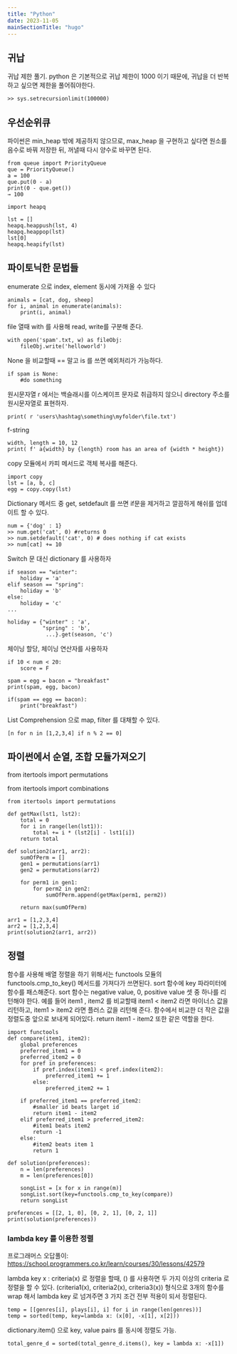 ```yaml
---
title: "Python"
date: 2023-11-05
mainSectionTitle: "hugo"
---
```

## 귀납
귀납 제한 풀기.
python 은 기본적으로 귀납 제한이 1000 이기 때문에, 귀납을 더 반복하고 싶으면 제한을 풀어줘야한다.
```
>> sys.setrecursionlimit(100000)
```

## 우선순위큐
파이썬은 min_heap 밖에 제공하지 않으므로, max_heap 을 구현하고 싶다면 원소를 음수로 바꿔 저장한 뒤, 꺼낼때 다시 양수로 바꾸면 된다.
```
from queue import PriorityQueue
que = PriorityQueue()
a = 100
que.put(0 - a)
print(0 - que.get())
→ 100

import heapq

lst = []
heapq.heappush(lst, 4)
heapq.heappop(lst)
lst[0]
heapq.heapify(lst)
```

## 파이토닉한 문법들
enumerate 으로 index, element 동시에 가져올 수 있다
```
animals = [cat, dog, sheep]
for i, animal in enumerate(animals):
    print(i, animal)
```

file 열때 with 를 사용해 read, write를 구분해 준다.
```
with open('spam'.txt, w) as fileObj:
    fileObj.write('helloworld')
```

None 을 비교할때 == 말고 is 를 쓰면 예외처리가 가능하다.
```
if spam is None:
    #do something
```

원시문자열 r 에서는 백슬래시를 이스케이프 문자로 취급하지 않으니 directory 주소를 원시문자열로 표현하자.
```
print( r 'users\hashtag\something\myfolder\file.txt')
```

f-string
```
width, length = 10, 12
print( f' a{width} by {length} room has an area of {width * height})
```

copy 모듈에서 카피 메서드로 객체 복사를 해준다.
```
import copy
lst = [a, b, c]
egg = copy.copy(lst)
```

Dictionary 메서드 중 get, setdefault 를 쓰면 if문을 제거하고 깔끔하게 해쉬를 업데이트 할 수 있다.
```
num = {'dog' : 1}
>> num.get('cat', 0) #returns 0
>> num.setdefault('cat', 0) # does nothing if cat exists
>> num[cat] += 10
```

Switch 문 대신 dictionary 를 사용하자
```
if season == "winter":
    holiday = 'a'
elif season == "spring":
    holiday = 'b'
else:
    holiday = 'c'
...

holiday = {"winter" : 'a',
           "spring" : 'b',
            ...}.get(season, 'c')
```

체이닝 할당, 체이닝 연산자를 사용하자
```
if 10 < num < 20:
    score = F

spam = egg = bacon = "breakfast"
print(spam, egg, bacon)

if(spam == egg == bacon):
    print("breakfast")
```

List Comprehension 으로 map, filter 를 대채할 수 있다.
```
[n for n in [1,2,3,4] if n % 2 == 0]
```

## 파이썬에서 순열, 조합 모듈가져오기
from itertools import permutations

from itertools import combinations
```
from itertools import permutations

def getMax(lst1, lst2):
    total = 0
    for i in range(len(lst1)):
        total += i * (lst2[i] - lst1[i])
    return total
                
def solution2(arr1, arr2):
    sumOfPerm = []
    gen1 = permutations(arr1)
    gen2 = permutations(arr2)
        
    for perm1 in gen1:
        for perm2 in gen2:
            sumOfPerm.append(getMax(perm1, perm2))
            
    return max(sumOfPerm)

arr1 = [1,2,3,4]
arr2 = [1,2,3,4]
print(solution2(arr1, arr2))
```

## 정렬
함수를 사용해 배열 정렬을 하기 위해서는 functools 모듈의 functools.cmp_to_key() 메서드를 가져다가 쓰면된다.
sort 함수에 key 파라미터에 함수를 패스해준다.
sort 함수는 negative value, 0, positive value 셋 중 하나를 리턴해야 한다.
예를 들어 item1 , item2 를 비교할때 item1 < item2 라면 마이너스 값을 리턴하고, 
item1 > item2 라면 플러스 값을 리턴해 준다. 함수에서 비교한 더 작은 값을 정렬도중 앞으로 보내게 되어있다.
return item1 - item2 또한 같은 역할을 한다.
```
import functools
def compare(item1, item2):
    global preferences
    preferred_item1 = 0
    preferred_item2 = 0
    for pref in preferences:
        if pref.index(item1) < pref.index(item2):
            preferred_item1 += 1
        else:
            preferred_item2 += 1
        
    if preferred_item1 == preferred_item2:
        #smaller id beats larget id
        return item1 - item2
    elif preferred_item1 > preferred_item2:
        #item1 beats item2
        return -1
    else:
        #item2 beats item 1
        return 1
        
def solution(preferences):
    n = len(preferences)
    m = len(preferences[0])

    songList = [x for x in range(m)]
    songList.sort(key=functools.cmp_to_key(compare))
    return songList

preferences = [[2, 1, 0], [0, 2, 1], [0, 2, 1]]
print(solution(preferences))
```

### lambda key 를 이용한 정렬
프로그래머스 오답풀이: 
https://school.programmers.co.kr/learn/courses/30/lessons/42579 

lambda key x : criteria(x) 로 정렬을 할때, () 를 사용하면 두 가지 이상의 criteria 로 정렬을 할 수 있다.
(criteria1(x), criteria2(x), criteria3(x))  형식으로 3개의 함수를 wrap 해서 lambda key 로 넘겨주면 3 가지 조건 전부 적용이 되서 정렬된다.
```
temp = [[genres[i], plays[i], i] for i in range(len(genres))]   
temp = sorted(temp, key=lambda x: (x[0], -x[1], x[2]))  
```

dictionary.item() 으로 key, value pairs 를 동시에 정렬도 가능.
```
total_genre_d = sorted(total_genre_d.items(), key = lambda x: -x[1]) 
```
